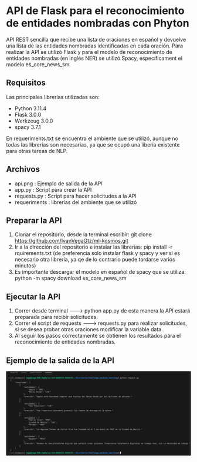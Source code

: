 # API de Flask para el reconocimiento de entidades nombradas con Phyton 

API REST sencilla que recibe una lista de oraciones en español y devuelve una lista de las entidades nombradas identificadas en cada oración. Para realizar la API se utilizó Flask y para el modelo de reconocimiento de entidades nombradas (en inglés NER) se utilizó Spacy, específicament el modelo es_core_news_sm.

## Requisitos
Las principales librerías utilizadas son:
- Python 3.11.4
- Flask 3.0.0
- Werkzeug 3.0.0
- spacy 3.7.1

En requeriments.txt se encuentra el ambiente que se utilizó, aunque no todas las librerías son necesarias, ya que se ocupó una libería existente para otras tareas de NLP.

## Archivos

- api.png : Ejemplo de salida de la API
- app.py : Script para crear la API
- requests.py : Script para hacer solicitudes a la API
- requeriments : librerías del ambiente que se utilizó


## Preparar la API

1. Clonar el repositorio, desde la terminal escribir: git clone https://github.com/IvanVegaGtz/ml-kosmos.git
2. Ir a la dirección del repositorio e instalar las librerias: pip install -r rquirements.txt (de preferencia solo instalar flask y spacy y ver si es necesario otra librería, ya qe de lo contrario puede tardarse varios minutos)
3. Es importante descargar el modelo en español de spacy que se utiliza: python -m spacy download es_core_news_sm


## Ejecutar la API
1. Correr desde terminal ---> python app.py de esta manera la API estará preparada para recibir solicitudes.
2. Correr el script de requests ---> requests.py  para realizar solicitudes, si se desea probar otras oraciones modificar la variable data.
3. Al seguir los pasos correctamente se obtienen los resultados para el reconocimiento de entidades nombradas.

## Ejemplo de la salida de la API
![Salida de API](https://github.com/IvanVegaGtz/ml-kosmos/blob/main/api.png)


